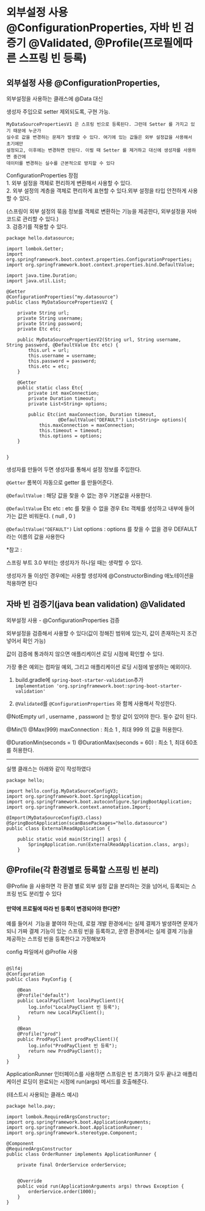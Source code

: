 # 외부설정 사용 @ConfigurationProperties, 자바 빈 검증기 @Validated, @Profile(프로필에따른 스프링 빈 등록)

## 외부설정 사용 @ConfigurationProperties,

외부설정을 사용하는 클래스에 @Data 대신

생성자 주입으로 setter 제외되도록, 구현 가능.

```
MyDataSourcePropertiesV1 은 스프링 빈으로 등록된다. 그런데 Setter 를 가지고 있기 때문에 누군가
실수로 값을 변경하는 문제가 발생할 수 있다. 여기에 있는 값들은 외부 설정값을 사용해서 초기에만
설정되고, 이후에는 변경하면 안된다. 이럴 때 Setter 를 제거하고 대신에 생성자를 사용하면 중간에
데이터를 변경하는 실수를 근본적으로 방지할 수 있다
```


ConfigurationProperties 장점  
1\. 외부 설정을 객체로 편리하게 변환해서 사용할 수 있다.  
2\. 외부 설정의 계층을 객체로 편리하게 표현할 수 있다.외부 설정을 타입 안전하게 사용할 수 있다.

(스프링이 외부 설정의 묶음 정보를 객체로 변환하는 기능을 제공한다, 외부설정을 자바코드로 관리할 수 있다.)  
3\. 검증기를 적용할 수 있다.

```
package hello.datasource;

import lombok.Getter;
import org.springframework.boot.context.properties.ConfigurationProperties;
import org.springframework.boot.context.properties.bind.DefaultValue;

import java.time.Duration;
import java.util.List;

@Getter
@ConfigurationProperties("my.datasource")
public class MyDataSourcePropertiesV2 {

    private String url;
    private String username;
    private String password;
    private Etc etc;

    public MyDataSourcePropertiesV2(String url, String username, String password, @DefaultValue Etc etc) {
        this.url = url;
        this.username = username;
        this.password = password;
        this.etc = etc;
    }

    @Getter
    public static class Etc{
        private int maxConnection;
        private Duration timeout;
        private List<String> options;

        public Etc(int maxConnection, Duration timeout,
                   @DefaultValue("DEFAULT") List<String> options){
            this.maxConnection = maxConnection;
            this.timeout = timeout;
            this.options = options;
    }


}
```

생성자를 만들어 두면 생성자를 통해서 설정 정보를 주입한다.

``@Getter`` 롬복이 자동으로 getter 를 만들어준다.

``@DefaultValue`` : 해당 값을 찾을 수 없는 경우 기본값을 사용한다.

``@DefaultValue`` Etc etc : etc 를 찾을 수 없을 경우 Etc 객체를 생성하고 내부에 들어가는 값은 비워둔다. ( null , 0 ) 

``@DefaultValue("DEFAULT")`` List options : options 를 찾을 수 없을 경우 DEFAULT 라는 이름의 값을 사용한다

\*참고 : 

스프링 부트 3.0 부터는 생성자가 하나일 때는 생략할 수 있다.

생성자가 둘 이상인 경우에는 사용할 생성자에 @ConstructorBinding 애노테이션을 적용하면 된다

## 자바 빈 검증기(java bean validation) @Validated
외부설정 사용 - @ConfigurationProperties 검증

외부설정을 검증해서 사용할 수 있다(값이 정해진 범위에 있는지, 값이 존재하는지 조건 넣어서 확인 가능)

값이 검증에 통과하지 않으면 애플리케이션 로딩 시점에 확인할 수 있다.

가장 좋은 예외는 컴파일 예외, 그리고 애플리케이션 로딩 시점에 발생하는 예외이다.

1. build.gradle에 ``spring-boot-starter-validation``추가<br/> ``implementation 'org.springframework.boot:spring-boot-starter-validation'``
   
3. ``@Validated``를 ``@ConfigurationProperties`` 와 함께 사용해서 작성한다.


@NotEmpty url , username , password 는 항상 값이 있어야 한다. 필수 값이 된다.

@Min(1) @Max(999) maxConnection : 최소 1 , 최대 999 의 값을 허용한다.

@DurationMin(seconds = 1) @DurationMax(seconds = 60) : 최소 1, 최대 60초를 허용한다.

<hr/>
실행 클래스는 아래와 같이 작성하였다

```
package hello;

import hello.config.MyDataSourceConfigV3;
import org.springframework.boot.SpringApplication;
import org.springframework.boot.autoconfigure.SpringBootApplication;
import org.springframework.context.annotation.Import;

@Import(MyDataSourceConfigV3.class)
@SpringBootApplication(scanBasePackages="hello.datasource")
public class ExternalReadApplication {

    public static void main(String[] args) {
        SpringApplication.run(ExternalReadApplication.class, args);
    }
```

## @Profile(각 환경별로 등록할 스프링 빈 분리)
@Profile 을 사용하면 각 환경 별로 외부 설정 값을 분리하는 것을 넘어서, 등록되는 스프링 빈도 분리할 수 있다

#### 만약에 프로필에 따라 빈 등록이 변경되어야 한다면?

예를 들어서  기능을 붙여야 하는데, 로컬 개발 환경에서는 실제 결제가 발생하면 문제가 되니 가짜 결제 기능이 있는 스프링 빈을 등록하고, 운영 환경에서는 실제 결제 기능을 제공하는 스프링 빈을 등록한다고 가정해보자  
  
config 파일에서 @Profile 사용  
  
```

@Slf4j
@Configuration
public class PayConfig {

    @Bean
    @Profile("default")
    public LocalPayClient localPayClient(){
        log.info("LocalPayClient 빈 등록");
        return new LocalPayClient();
    }

    @Bean
    @Profile("prod")
    public ProdPayClient prodPayClient(){
        log.info("ProdPayClient 빈 등록");
        return new ProdPayClient();
    }
}
```

ApplicationRunner 인터페이스를 사용하면 스프링은 빈 초기화가 모두 끝나고 애플리케이션 로딩이 완료되는 시점에 run(args) 메서드를 호출해준다.

(테스트시 사용되는 클래스 예시)

```
package hello.pay;

import lombok.RequiredArgsConstructor;
import org.springframework.boot.ApplicationArguments;
import org.springframework.boot.ApplicationRunner;
import org.springframework.stereotype.Component;

@Component
@RequiredArgsConstructor
public class OrderRunner implements ApplicationRunner {

    private final OrderService orderService;


    @Override
    public void run(ApplicationArguments args) throws Exception {
        orderService.order(1000);
    }
}
```
